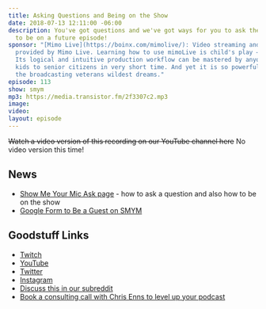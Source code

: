 ```yaml
---
title: Asking Questions and Being on the Show
date: 2018-07-13 12:11:00 -06:00
description: You've got questions and we've got ways for you to ask them. Also - how
  to be on a future episode!
sponsor: "[Mimo Live](https://boinx.com/mimolive/): Video streaming and production
  provided by Mimo Live. Learning how to use mimoLive is child's play – literally.
  Its logical and intuitive production workflow can be mastered by anyone from school
  kids to senior citizens in very short time. And yet it is so powerful, it also satisfies
  the broadcasting veterans wildest dreams."
episode: 113
show: smym
mp3: https://media.transistor.fm/2f3307c2.mp3
image: 
video: 
layout: episode
---
```


~~Watch a video version of this recording on our YouTube channel here~~ No video version this time!

## News

* [Show Me Your Mic Ask page](https://goodstuff.fm/smym/ask/) - how to ask a question and also how to be on the show
* [Google Form to Be a Guest on SMYM](https://goo.gl/forms/XOY0qorCG5BETif23)

## Goodstuff Links

* [Twitch](https://www.twitch.tv/goodstuff_fm)
* [YouTube](https://www.youtube.com/user/goodstuffdotfm)
* [Twitter](https://twitter.com/goodstufffm)
* [Instagram](https://www.instagram.com/goodstuff_fm/)
* [Discuss this in our subreddit](https://www.reddit.com/r/Goodstuff_fm/)
* [Book a consulting call with Chris Enns to level up your podcast](http://lemonproductions.ca/Hire)
